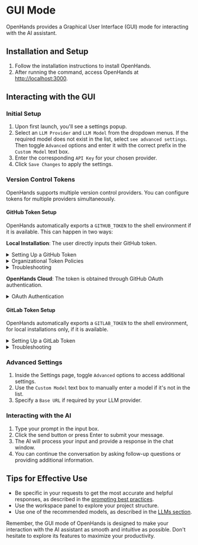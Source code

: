 # GUI Mode

OpenHands provides a Graphical User Interface (GUI) mode for interacting with the AI assistant.

## Installation and Setup

1. Follow the installation instructions to install OpenHands.
2. After running the command, access OpenHands at [http://localhost:3000](http://localhost:3000).

## Interacting with the GUI

### Initial Setup

1. Upon first launch, you'll see a settings popup.
2. Select an `LLM Provider` and `LLM Model` from the dropdown menus. If the required model does not exist in the list,
   select `see advanced settings`. Then toggle `Advanced` options and enter it with the correct prefix in the
   `Custom Model` text box.
3. Enter the corresponding `API Key` for your chosen provider.
4. Click `Save Changes` to apply the settings.

### Version Control Tokens

OpenHands supports multiple version control providers. You can configure tokens for multiple providers simultaneously.

#### GitHub Token Setup

OpenHands automatically exports a `GITHUB_TOKEN` to the shell environment if it is available. This can happen in two ways:

**Local Installation**: The user directly inputs their GitHub token.
<details>
  <summary>Setting Up a GitHub Token</summary>

  1. **Generate a Personal Access Token (PAT)**:
   - On GitHub, go to Settings > Developer Settings > Personal Access Tokens > Tokens (classic).
   - **New token (classic)**
     - Required scopes:
     - `repo` (Full control of private repositories)
   - **Fine-Grained Tokens**
     - All Repositories (You can select specific repositories, but this will impact what returns in repo search)
     - Minimal Permissions ( Select `Meta Data = Read-only` read for search, `Pull Requests = Read and Write` and `Content = Read and Write` for branch creation)
  2. **Enter Token in OpenHands**:
   - Click the Settings button (gear icon).
   - Navigate to the `Git Provider Settings` section.
   - Paste your token in the `GitHub Token` field.
   - Click `Save Changes` to apply the changes.
</details>

<details>
  <summary>Organizational Token Policies</summary>

  If you're working with organizational repositories, additional setup may be required:

  1. **Check Organization Requirements**:
   - Organization admins may enforce specific token policies.
   - Some organizations require tokens to be created with SSO enabled.
   - Review your organization's [token policy settings](https://docs.github.com/en/organizations/managing-programmatic-access-to-your-organization/setting-a-personal-access-token-policy-for-your-organization).
  2. **Verify Organization Access**:
   - Go to your token settings on GitHub.
   - Look for the organization under `Organization access`.
   - If required, click `Enable SSO` next to your organization.
   - Complete the SSO authorization process.
</details>

<details>
  <summary>Troubleshooting</summary>

  Common issues and solutions:

  - **Token Not Recognized**:
     - Ensure the token is properly saved in settings.
     - Check that the token hasn't expired.
     - Verify the token has the required scopes.
     - Try regenerating the token.

  - **Organization Access Denied**:
     - Check if SSO is required but not enabled.
     - Verify organization membership.
     - Contact organization admin if token policies are blocking access.

  - **Verifying Token Works**:
     - The app will show a green checkmark if the token is valid.
     - Try accessing a repository to confirm permissions.
     - Check the browser console for any error messages.
</details>

**OpenHands Cloud**: The token is obtained through GitHub OAuth authentication.

<details>
  <summary>OAuth Authentication</summary>

  When using OpenHands Cloud, the GitHub OAuth flow requests the following permissions:
   - Repository access (read/write)
   - Workflow management
   - Organization read access

  To authenticate OpenHands:
   - Click `Sign in with GitHub` when prompted.
   - Review the requested permissions.
   - Authorize OpenHands to access your GitHub account.
   - If using an organization, authorize organization access if prompted.
</details>

#### GitLab Token Setup

OpenHands automatically exports a `GITLAB_TOKEN` to the shell environment, for local installations only, if it is available.

<details>
  <summary>Setting Up a GitLab Token</summary>

  1. **Generate a Personal Access Token (PAT)**:
   - On GitLab, go to User Settings > Access Tokens.
   - Create a new token with the following scopes:
     - `api` (API access)
     - `read_user` (Read user information)
     - `read_repository` (Read repository)
     - `write_repository` (Write repository)
   - Set an expiration date or leave it blank for a non-expiring token.
  2. **Enter Token in OpenHands**:
   - Click the Settings button (gear icon).
   - Navigate to the `Git Provider Settings` section.
   - Paste your token in the `GitLab Token` field.
   - Enter your GitLab instance URL if using self-hosted GitLab.
   - Click `Save Changes` to apply the changes.
</details>

<details>
  <summary>Troubleshooting</summary>

  Common issues and solutions:

  - **Token Not Recognized**:
     - Ensure the token is properly saved in settings.
     - Check that the token hasn't expired.
     - Verify the token has the required scopes.
     - For self-hosted instances, verify the correct instance URL.

  - **Access Denied**:
     - Verify project access permissions.
     - Check if the token has the necessary scopes.
     - For group/organization repositories, ensure you have proper access.
</details>

### Advanced Settings

1. Inside the Settings page, toggle `Advanced` options to access additional settings.
2. Use the `Custom Model` text box to manually enter a model if it's not in the list.
3. Specify a `Base URL` if required by your LLM provider.

### Interacting with the AI

1. Type your prompt in the input box.
2. Click the send button or press Enter to submit your message.
3. The AI will process your input and provide a response in the chat window.
4. You can continue the conversation by asking follow-up questions or providing additional information.

## Tips for Effective Use

- Be specific in your requests to get the most accurate and helpful responses, as described in the [prompting best practices](../prompting/prompting-best-practices).
- Use the workspace panel to explore your project structure.
- Use one of the recommended models, as described in the [LLMs section](usage/llms/llms.md).

Remember, the GUI mode of OpenHands is designed to make your interaction with the AI assistant as smooth and intuitive
as possible. Don't hesitate to explore its features to maximize your productivity.
